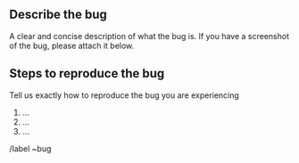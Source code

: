 ## Describe the bug

A clear and concise description of what the bug is.
If you have a screenshot of the bug, please attach it below.

## Steps to reproduce the bug

Tell us exactly how to reproduce the bug you are experiencing

1. ...
2. ...
3. ...

/label ~bug
